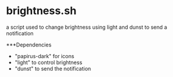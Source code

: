 # brightness.sh

a script used to change brightness using light and dunst to send a notification

***Dependencies 

* "papirus-dark" for icons
*  "light" to control brightness
*   "dunst" to send the notification
